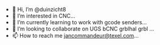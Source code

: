 - 👋 Hi, I’m @duinzicht8
- 👀 I’m interested in CNC...
- 🌱 I’m currently learning to work with gcode senders...
- 💞️ I’m looking to collaborate on UGS bCNC grblhal grbl ...
- 📫 How to reach me jancommandeur@texel.com...

<!---
duinzicht8/duinzicht8 is a ✨ special ✨ repository because its `README.md` (this file) appears on your GitHub profile.
You can click the Preview link to take a look at your changes.
--->
